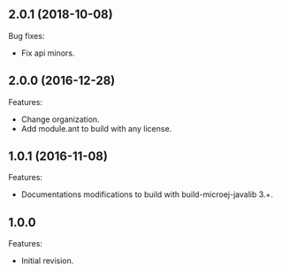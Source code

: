 ## 2.0.1 (2018-10-08)

Bug fixes:

  - Fix api minors.
  
## 2.0.0 (2016-12-28)
Features:
  - Change organization.
  - Add module.ant to build with any license.

## 1.0.1 (2016-11-08)
Features:
  - Documentations modifications to build with build-microej-javalib 3.+.
  
## 1.0.0
Features:
  - Initial revision.

 
<!--
	Copyright 2016-2018 IS2T. All rights reserved.
    For demonstration purpose only.
    IS2T PROPRIETARY. Use is subject to license terms.
-->